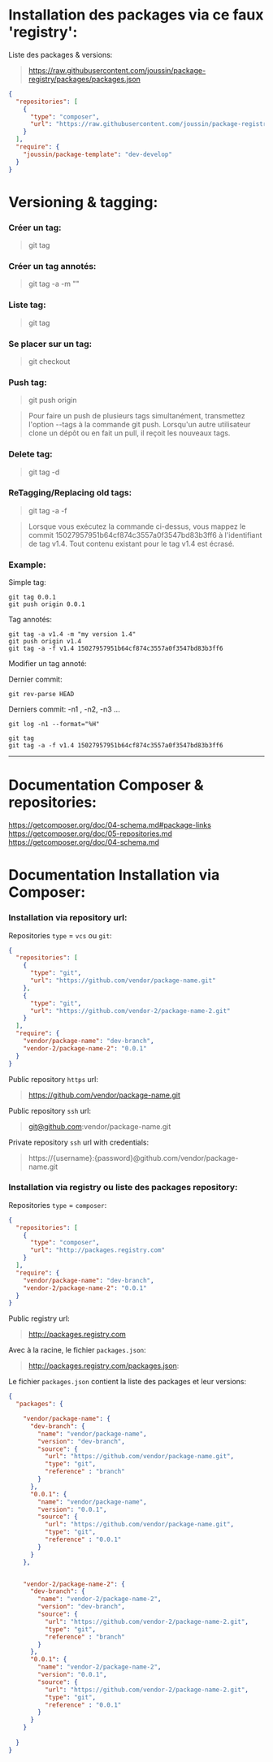 

# Installation des packages via ce faux 'registry':

Liste des packages & versions:

> https://raw.githubusercontent.com/joussin/package-registry/packages/packages.json

````json
{
  "repositories": [
    {
      "type": "composer",
      "url": "https://raw.githubusercontent.com/joussin/package-registry/packages/"
    }
  ],
  "require": {
    "joussin/package-template": "dev-develop"
  }
}
````

# Versioning & tagging:

### Créer un tag:

> git tag <tagname>


### Créer un tag annotés:

> git tag -a <tagname> -m "<msg>"
 

### Liste tag:

> git tag


### Se placer sur un tag:

> git checkout <tagname>


### Push tag:

> git push origin <tagname>

> Pour faire un push de plusieurs tags simultanément, transmettez l'option --tags à la commande git push. Lorsqu'un autre utilisateur clone un dépôt ou en fait un pull, il reçoit les nouveaux tags.

### Delete tag:

> git tag -d <tagname>


### ReTagging/Replacing old tags:

> git tag -a -f <tagname> <commit>

> Lorsque vous exécutez la commande ci-dessus, vous mappez le commit 15027957951b64cf874c3557a0f3547bd83b3ff6 à l'identifiant de tag v1.4. Tout contenu existant pour le tag v1.4 est écrasé.


### Example:

Simple tag:

````shell
git tag 0.0.1
git push origin 0.0.1
````

Tag annotés:

````shell
git tag -a v1.4 -m "my version 1.4"
git push origin v1.4
git tag -a -f v1.4 15027957951b64cf874c3557a0f3547bd83b3ff6
````

Modifier un tag annoté:

Dernier commit:
````shell
git rev-parse HEAD
````

Derniers commit: -n1 , -n2, -n3 ...
````shell
git log -n1 --format="%H"
````

````shell
git tag
git tag -a -f v1.4 15027957951b64cf874c3557a0f3547bd83b3ff6
````








---


# Documentation Composer & repositories:

https://getcomposer.org/doc/04-schema.md#package-links
https://getcomposer.org/doc/05-repositories.md
https://getcomposer.org/doc/04-schema.md



# Documentation Installation via Composer:


### Installation via repository url: 

Repositories `type` = `vcs` ou `git`:
````json
{
  "repositories": [
    {
      "type": "git",
      "url": "https://github.com/vendor/package-name.git"
    },
    {
      "type": "git",
      "url": "https://github.com/vendor-2/package-name-2.git"
    }
  ],
  "require": {
    "vendor/package-name": "dev-branch",
    "vendor-2/package-name-2": "0.0.1"
  }
}
````

Public repository `https` url:
> https://github.com/vendor/package-name.git

Public repository `ssh` url:
> git@github.com:vendor/package-name.git

Private repository `ssh` url with credentials:
> https://{username}:{password}@github.com/vendor/package-name.git


### Installation via registry ou liste des packages repository: 


Repositories `type` = `composer`:
````json
{
  "repositories": [
    {
      "type": "composer",
      "url": "http://packages.registry.com"
    }
  ],
  "require": {
    "vendor/package-name": "dev-branch",
    "vendor-2/package-name-2": "0.0.1"
  }
}
````

Public registry url:
> http://packages.registry.com


Avec à la racine, le fichier `packages.json`:
> http://packages.registry.com/packages.json:

Le fichier `packages.json` contient la liste des packages et leur versions:
````json
{
  "packages": {

    "vendor/package-name": {
      "dev-branch": {
        "name": "vendor/package-name",
        "version": "dev-branch",
        "source": {
          "url": "https://github.com/vendor/package-name.git",
          "type": "git",
          "reference" : "branch"
        }
      },
      "0.0.1": {
        "name": "vendor/package-name",
        "version": "0.0.1",
        "source": {
          "url": "https://github.com/vendor/package-name.git",
          "type": "git",
          "reference" : "0.0.1"
        }
      }
    },


    "vendor-2/package-name-2": {
      "dev-branch": {
        "name": "vendor-2/package-name-2",
        "version": "dev-branch",
        "source": {
          "url": "https://github.com/vendor-2/package-name-2.git",
          "type": "git",
          "reference" : "branch"
        }
      },
      "0.0.1": {
        "name": "vendor-2/package-name-2",
        "version": "0.0.1",
        "source": {
          "url": "https://github.com/vendor-2/package-name-2.git",
          "type": "git",
          "reference" : "0.0.1"
        }
      }
    }
    
  }
}
````
